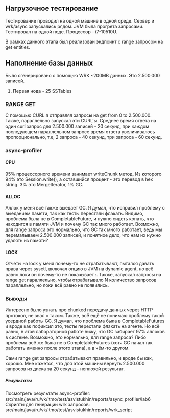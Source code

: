 ## Нагрузочное тестирование
Тестирование проводил на одной машине в одной среде. Сервер и wrk/async запускались рядом.
JVM была прогрета запросами. Тестировал на одной ноде.
Процессор - i7-10510U.

В рамках данного этапа был реализован эндпоинт с range запросом на get entities.

## Наполнение базы данных
Было сгенерировано с помощью WRK ~200MB данных. Это 2.500.000 записей.
1. Первая нода - 25 SSTables

### RANGE GET
С помощью CURL я отправлял запросы на get from 0 to 2.500.000. Также, параллельно запускал эти CURL'ы.
Среднее время ответа на один curl запрос для 2.500.000 записей - 20 секунд, при каждом последующем параллельном запросе
время ответа увеличивалось пропорционально, т.е, 2 запроса - 40 секунд, три запроса - 60 секунд.

### async-profiler
#### CPU
95% процессорного времени занимает writeChunk метод. Из которого 94% это Session.write(), а оставшийся процент - это
перевод в hex string. 3% это MergeIterator, 1% GC.

#### ALLOC
Аллок у меня всё также выедает GC. Я думал, что исправил проблему с выеданием памяти, так как тесты перестали флакать. Видимо,
проблема была не в CompletableFuture, и нужно сидеть копать, что находится в памяти JVM и почему GC так много работает.
Возможно, для range запроса это нормально, что GC так много работает, ведь мы перемалываем 2.500.000 записей, и понятное дело,
что нам их нужно удалять из памяти?

#### LOCK
Отчеты на lock у меня почему-то не отрабатывают, пытался давать права через sysctl, включал опцию в JVM на dynamic agent, 
но всё равно локи он почему-то не показывает :\. Также, запускал запросы на range get параллельно, чтобы отрабатывало N количество
запросов параллельно, но локи всё равно не появились.

### Выводы
Интересно было узнать про chunked передачу данных через HTTP протокол, не знал о таком. Также, всё ещё не понимаю проблему
такой усердной работы GC. Я думал, что проблема была в CompletableFutures и вроде как пофиксил это, тесты перестали флакать на агенте.
Но всё равно, в этой лабораторной работе вижу, что GC забирает 97% аллоков в системе. Возможно, это нормально, для range запроса?
Либо проблема всё же была не в CompletableFutures (хотя GC начал так работать именно после этого этапа), а в чём-то другом.

Сами range get запросы отрабатывают правильно, и вроде бы как, хорошо. Мне кажется, что для этой машины вернуть 2.500.000 запросов из
диска за 20 секунд - неплохой результат.

##### Результаты
Посмотреть результаты async-profiler: src/main/java/ru/vk/itmo/test/asvistukhin/reports/async_profiler/lab6
Скрипты для генерации wrk запросов: src/main/java/ru/vk/itmo/test/asvistukhin/reports/wrk_script